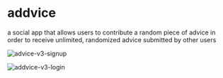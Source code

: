 # addvice
a social app that allows users to contribute a random piece of advice in order to receive unlimited, randomized advice submitted by other users  

![advice-v3-signup](https://user-images.githubusercontent.com/17306970/27109386-88364ebc-5070-11e7-80cb-0bc1d30256da.png)

![addvice-v3-login](https://user-images.githubusercontent.com/17306970/27112681-8d874ff4-5086-11e7-819f-20c327276ed5.png)

